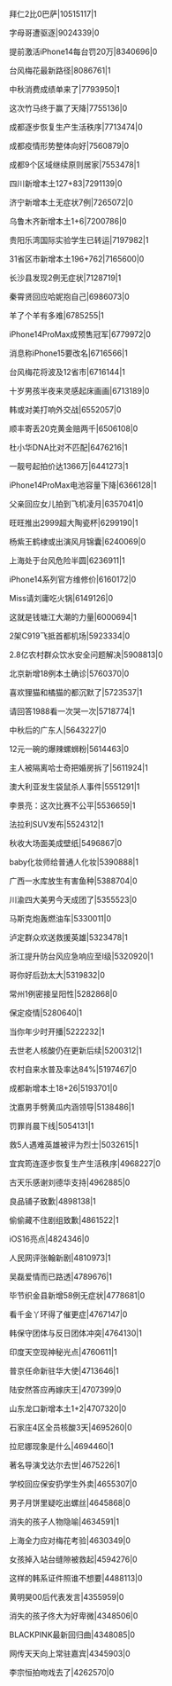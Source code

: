 拜仁2比0巴萨|10515117|1

字母哥遭驱逐|9024339|0

提前激活iPhone14每台罚20万|8340696|0

台风梅花最新路径|8086761|1

中秋消费成绩单来了|7793950|1

这次竹马终于赢了天降|7755136|0

成都逐步恢复生产生活秩序|7713474|0

成都疫情形势整体向好|7560879|0

成都9个区域继续原则居家|7553478|1

四川新增本土127+83|7291139|0

济宁新增本土无症状7例|7265072|0

乌鲁木齐新增本土1+6|7200786|0

贵阳乐湾国际实验学生已转运|7197982|1

31省区市新增本土196+762|7165600|0

长沙县发现2例无症状|7128719|1

秦霄贤回应哈妮抱自己|6986073|0

羊了个羊有多难|6785255|1

iPhone14ProMax成预售冠军|6779972|0

消息称iPhone15要改名|6716566|1

台风梅花将波及12省市|6716144|1

十岁男孩半夜来灵感起床画画|6713189|0

韩或对美打响外交战|6552057|0

顺丰寄丢20克黄金赔两千|6506108|0

杜小华DNA比对不匹配|6476216|1

一靓号起拍价达1366万|6441273|1

iPhone14ProMax电池容量下降|6366128|1

父亲回应女儿拍到飞机凌月|6357041|0

旺旺推出2999超大陶瓷杯|6299190|1

杨紫王鹤棣或出演风月锦囊|6240069|0

上海处于台风危险半圆|6236911|1

iPhone14系列官方维修价|6160172|0

Miss请刘庸吃火锅|6149126|0

这就是钱塘江大潮的力量|6000694|1

2架C919飞抵首都机场|5923334|0

2.8亿农村群众饮水安全问题解决|5908813|0

北京新增18例本土确诊|5760370|0

喜欢狸猫和橘猫的都沉默了|5723537|1

请回答1988看一次哭一次|5718774|1

中秋后的广东人|5643227|0

12元一碗的爆辣螺蛳粉|5614463|0

主人被隔离哈士奇把婚房拆了|5611924|1

澳大利亚发生袋鼠杀人事件|5551291|1

李景亮：这次比赛不公平|5536659|1

法拉利SUV发布|5524312|1

秋收大场面美成壁纸|5496867|0

baby化妆师给普通人化妆|5390888|1

广西一水库放生有害鱼种|5388704|0

川渝四大美男今天成团了|5355523|0

马斯克炮轰燃油车|5330011|0

泸定群众欢送救援英雄|5323478|1

浙江提升防台风应急响应至Ⅰ级|5320920|1

哥你好后劲太大|5319832|0

常州1例密接呈阳性|5282868|0

保定疫情|5280640|1

当你年少时开播|5222232|1

去世老人核酸仍在更新后续|5200312|1

农村自来水普及率达84%|5197467|0

成都新增本土18+26|5193701|0

沈嘉男手劈黄瓜内涵领导|5138486|1

罚罪肖晨下线|5054131|1

救5人遇难英雄被评为烈士|5032615|1

宜宾筠连逐步恢复生产生活秩序|4968227|0

古天乐感谢刘德华支持|4962885|0

良品铺子致歉|4898138|1

偷偷藏不住剧组致歉|4861522|1

iOS16亮点|4824346|0

人民网评张翰新剧|4810973|1

吴磊爱情而已路透|4789676|1

毕节织金县新增58例无症状|4778681|0

看千金丫环得了催更症|4767147|0

韩保守团体与反日团体冲突|4764130|1

印度天空现神秘光点|4760611|1

普京任命新驻华大使|4713646|1

陆安然答应再嫁庆王|4707399|0

山东龙口新增本土1+2|4707320|0

石家庄4区全员核酸3天|4695260|0

拉尼娜现象是什么|4694460|1

著名导演戈达尔去世|4675226|1

学校回应保安扔学生外卖|4655307|0

男子月饼里疑吃出螺丝|4645868|0

消失的孩子人物隐喻|4634591|1

上海全力应对梅花考验|4630349|0

女孩掉入站台缝隙被救起|4594276|0

这样的韩系证件照谁不想要|4488113|0

黄明昊00后代表发言|4355959|0

消失的孩子佟大为好卑微|4348506|0

BLACKPINK最新回归曲|4348085|0

网传天天向上常驻嘉宾|4345903|0

李宗恒拍吻戏去了|4262570|0

